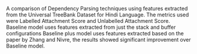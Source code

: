 A comparison of Dependency Parsing techniques using features extracted from the Universal TreeBank Dataset for Hindi Language.
The metrics used were Labelled Attachment Score and Unlabelled Attachment Score. Baseline model uses features extracted from just the stack and buffer configurations
Baseline plus model uses features extracted based on the paper by Zhang and Nivre, the results showed significant improvement over Baseline model.
